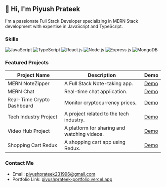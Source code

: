 ## 👋 Hi, I'm Piyush Prateek

I'm a passionate Full Stack Developer specializing in MERN Stack development with expertise in JavaScript and TypeScript.

### Skills

![JavaScript](https://img.shields.io/badge/JavaScript-★★★☆☆-yellow)
![TypeScript](https://img.shields.io/badge/TypeScript-★★★☆☆-blue)
![React.js](https://img.shields.io/badge/React-★★★☆☆-blue)
![Node.js](https://img.shields.io/badge/Node.js-★★★☆☆-green)
![Express.js](https://img.shields.io/badge/Express.js-★★★☆☆-purple)
![MongoDB](https://img.shields.io/badge/MongoDB-★★★☆☆-brightgreen)

### Featured Projects

| Project Name         | Description                                | Demo                 |
|----------------------|--------------------------------------------|----------------------|
| MERN NoteZipper      | A Full Stack Note-taking app.              | [Demo](https://note-zipper-2o9s.onrender.com/)      |
| MERN Chat            | Real-time chat application.                | [Demo](https://chat-rlbn.onrender.com/chats/)        |
| Real-Time Crypto Dashboard | Monitor cryptocurrency prices.       | [Demo](https://crypto-currency-app-red.vercel.app/) |
| Tech Industry Project| A project related to the tech industry.   | [Demo](https://reactone-five.vercel.app/)          |
| Video Hub Project    | A platform for sharing and watching videos.| [Demo](https://videohubproject.vercel.app/)        |
| Shopping Cart Redux  | A shopping cart app using Redux.          | [Demo](https://shopping-cart-redux-gamma.vercel.app/) |

### Contact Me

- Email: piyushprateek231996@gmail.com
- Portfolio Link: [piyushprateek-portfolio.vercel.app](https://piyushprateek-portfolio.vercel.app/)




<!---
piyushpratek/piyushpratek is a ✨ special ✨ repository because its `README.md` (this file) appears on your GitHub profile.
You can click the Preview link to take a look at your changes.
--->
